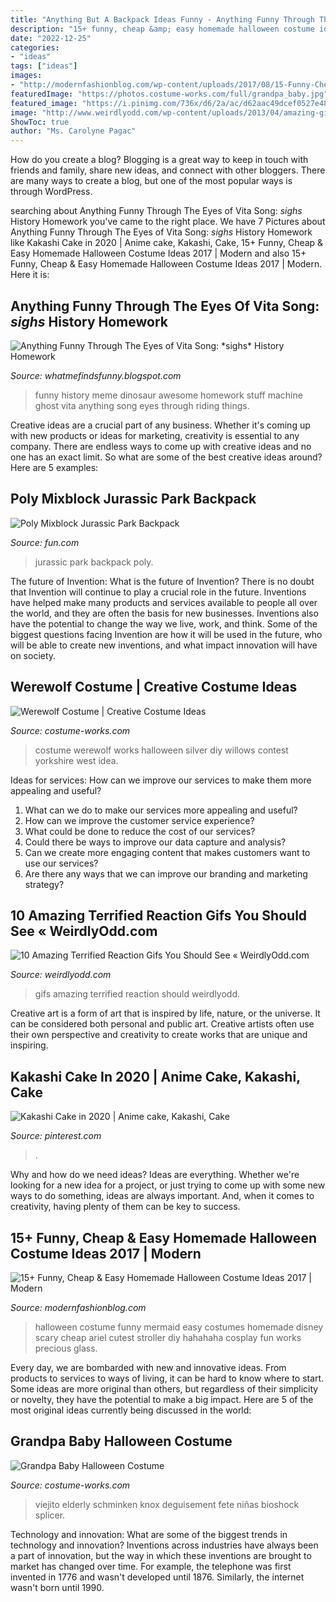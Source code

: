 ```yaml
---
title: "Anything But A Backpack Ideas Funny - Anything Funny Through The Eyes Of Vita Song: *sighs* History Homework"
description: "15+ funny, cheap &amp; easy homemade halloween costume ideas 2017"
date: "2022-12-25"
categories:
- "ideas"
tags: ["ideas"]
images:
- "http://modernfashionblog.com/wp-content/uploads/2017/08/15-Funny-Cheap-Easy-Homemade-Halloween-Costume-Ideas-2017-3.jpg"
featuredImage: "https://photos.costume-works.com/full/grandpa_baby.jpg"
featured_image: "https://i.pinimg.com/736x/d6/2a/ac/d62aac49dcef0527e4885e6070d0fe4f.jpg"
image: "http://www.weirdlyodd.com/wp-content/uploads/2013/04/amazing-gifs1.gif"
ShowToc: true
author: "Ms. Carolyne Pagac"
---
```



How do you create a blog?
Blogging is a great way to keep in touch with friends and family, share new ideas, and connect with other bloggers. There are many ways to create a blog, but one of the most popular ways is through WordPress.

	

		
searching about Anything Funny Through The Eyes of Vita Song: *sighs* History Homework you've came to the right place. We have 7 Pictures about Anything Funny Through The Eyes of Vita Song: *sighs* History Homework like Kakashi Cake in 2020 | Anime cake, Kakashi, Cake, 15+ Funny, Cheap &amp; Easy Homemade Halloween Costume Ideas 2017 | Modern and also 15+ Funny, Cheap &amp; Easy Homemade Halloween Costume Ideas 2017 | Modern. Here it is:
		
    
## Anything Funny Through The Eyes Of Vita Song: *sighs* History Homework

<img loading=lazy src="http://2.bp.blogspot.com/-6FUcG1xbSDU/Tmo95_olULI/AAAAAAAAAI0/6uki9JA8Xzk/s1600/untitled.bmp" onerror="this.onerror=null;this.src='https://tse4.mm.bing.net/th?id=OIP.YOnB_0kI-1AaGO7F_OsJiQAAAA&amp;pid=15.1';" alt="Anything Funny Through The Eyes of Vita Song: *sighs* History Homework">

_Source: whatmefindsfunny.blogspot.com_

>funny history meme dinosaur awesome homework stuff machine ghost vita anything song eyes through riding things. 

	

Creative ideas are a crucial part of any business. Whether it's coming up with new products or ideas for marketing, creativity is essential to any company. There are endless ways to come up with creative ideas and no one has an exact limit. So what are some of the best creative ideas around? Here are 5 examples: 

    
## Poly Mixblock Jurassic Park Backpack

<img loading=lazy src="https://images.fun.com/products/66593/1-1/jurassic-park-poly-mixblock-backpack.jpg" onerror="this.onerror=null;this.src='https://tse3.mm.bing.net/th?id=OIP.Z5NEjcJPOEMjDFM3VMA4LQHaKl&amp;pid=15.1';" alt="Poly Mixblock Jurassic Park Backpack">

_Source: fun.com_

>jurassic park backpack poly. 

	

The future of Invention: What is the future of Invention?
There is no doubt that Invention will continue to play a crucial role in the future. Inventions have helped make many products and services available to people all over the world, and they are often the basis for new businesses. Inventions also have the potential to change the way we live, work, and think. Some of the biggest questions facing Invention are how it will be used in the future, who will be able to create new inventions, and what impact innovation will have on society.

    
## Werewolf Costume | Creative Costume Ideas

<img loading=lazy src="https://photos.costume-works.com/full/werewolf23.jpg" onerror="this.onerror=null;this.src='https://tse2.mm.bing.net/th?id=OIP.m3sKV4RX8RsJLxqc9OgSfAHaO0&amp;pid=15.1';" alt="Werewolf Costume | Creative Costume Ideas">

_Source: costume-works.com_

>costume werewolf works halloween silver diy willows contest yorkshire west idea. 

	

Ideas for services: How can we improve our services to make them more appealing and useful?
1. What can we do to make our services more appealing and useful? 
2. How can we improve the customer service experience? 
3. What could be done to reduce the cost of our services? 
4. Could there be ways to improve our data capture and analysis? 
5. Can we create more engaging content that makes customers want to use our services? 
6. Are there any ways that we can improve our branding and marketing strategy?

    
## 10 Amazing Terrified Reaction Gifs You Should See « WeirdlyOdd.com

<img loading=lazy src="http://www.weirdlyodd.com/wp-content/uploads/2013/04/amazing-gifs1.gif" onerror="this.onerror=null;this.src='https://tse3.mm.bing.net/th?id=OIP.7t5Dy8cD4IAMEd2eILDB2QAAAA&amp;pid=15.1';" alt="10 Amazing Terrified Reaction Gifs You Should See « WeirdlyOdd.com">

_Source: weirdlyodd.com_

>gifs amazing terrified reaction should weirdlyodd. 

	

Creative art is a form of art that is inspired by life, nature, or the universe. It can be considered both personal and public art. Creative artists often use their own perspective and creativity to create works that are unique and inspiring.

    
## Kakashi Cake In 2020 | Anime Cake, Kakashi, Cake

<img loading=lazy src="https://i.pinimg.com/736x/d6/2a/ac/d62aac49dcef0527e4885e6070d0fe4f.jpg" onerror="this.onerror=null;this.src='https://tse4.mm.bing.net/th?id=OIP.QJkERM_xYbCZk_jCleSPRgHaOY&amp;pid=15.1';" alt="Kakashi Cake in 2020 | Anime cake, Kakashi, Cake">

_Source: pinterest.com_

>. 

	

Why and how do we need ideas?
Ideas are everything. Whether we're looking for a new idea for a project, or just trying to come up with some new ways to do something, ideas are always important. And, when it comes to creativity, having plenty of them can be key to success.

    
## 15+ Funny, Cheap &amp; Easy Homemade Halloween Costume Ideas 2017 | Modern

<img loading=lazy src="http://modernfashionblog.com/wp-content/uploads/2017/08/15-Funny-Cheap-Easy-Homemade-Halloween-Costume-Ideas-2017-3.jpg" onerror="this.onerror=null;this.src='https://tse3.mm.bing.net/th?id=OIP.4T-4tjHZQwF7d37hphZhDQHaJ3&amp;pid=15.1';" alt="15+ Funny, Cheap &amp; Easy Homemade Halloween Costume Ideas 2017 | Modern">

_Source: modernfashionblog.com_

>halloween costume funny mermaid easy costumes homemade disney scary cheap ariel cutest stroller diy hahahaha cosplay fun works precious glass. 

	

Every day, we are bombarded with new and innovative ideas. From products to services to ways of living, it can be hard to know where to start. Some ideas are more original than others, but regardless of their simplicity or novelty, they have the potential to make a big impact. Here are 5 of the most original ideas currently being discussed in the world: 

    
## Grandpa Baby Halloween Costume

<img loading=lazy src="https://photos.costume-works.com/full/grandpa_baby.jpg" onerror="this.onerror=null;this.src='https://tse2.mm.bing.net/th?id=OIP.63YTiB69MFR9PfmiiggGTgHaJ3&amp;pid=15.1';" alt="Grandpa Baby Halloween Costume">

_Source: costume-works.com_

>viejito elderly schminken knox deguisement fete niñas bioshock splicer. 

	

Technology and innovation: What are some of the biggest trends in technology and innovation?
Inventions across industries have always been a part of innovation, but the way in which these inventions are brought to market has changed over time. For example, the telephone was first invented in 1776 and wasn't developed until 1876. Similarly, the internet wasn't born until 1990.

